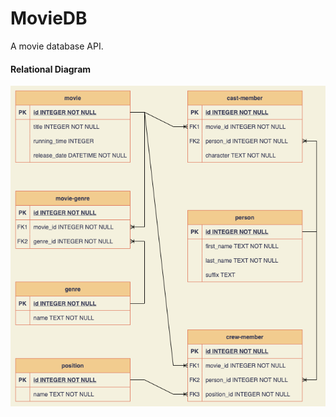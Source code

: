 # MovieDB

A movie database API.

#### Relational Diagram

<img src="docs/movie-db.v1.png" width="900">

